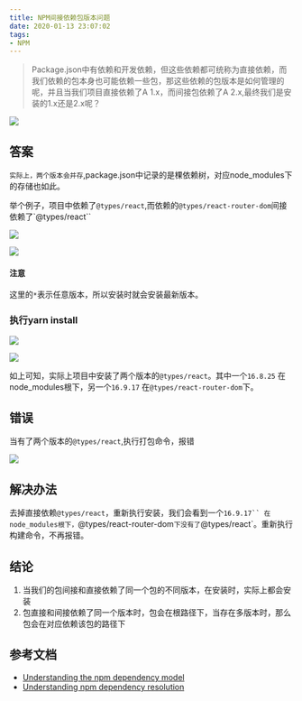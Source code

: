 ```yaml
---
title: NPM间接依赖包版本问题
date: 2020-01-13 23:07:02
tags:
- NPM
---
```


> Package.json中有依赖和开发依赖，但这些依赖都可统称为直接依赖，而我们依赖的包本身也可能依赖一些包，那这些依赖的包版本是如何管理的呢，并且当我们项目直接依赖了A 1.x，而间接包依赖了A 2.x,最终我们是安装的1.x还是2.x呢？

![](https://i.imgur.com/oZRflfJ.jpg)

## 答案
`实际上，两个版本会并存`,package.json中记录的是棵依赖树，对应node_modules下的存储也如此。

举个例子，项目中依赖了`@types/react`,而依赖的`@types/react-router-dom`间接依赖了`@types/react``

![](https://i.imgur.com/JobaOGw.png)

![](https://i.imgur.com/hVzK25v.png)

#### 注意

这里的`*`表示任意版本，所以安装时就会安装最新版本。

### 执行yarn install

![](https://i.imgur.com/x1nFysu.png)

![](https://i.imgur.com/uALbGRS.png)

如上可知，实际上项目中安装了两个版本的`@types/react`。其中一个`16.8.25` 在node_modules根下，另一个`16.9.17` 在`@types/react-router-dom`下。

## 错误
当有了两个版本的`@types/react`,执行打包命令，报错

![](https://i.imgur.com/s70mYk4.png)

## 解决办法
去掉直接依赖`@types/react`，重新执行安装，我们会看到一个`16.9.17`` 在node_modules根下，`@types/react-router-dom`下没有了`@types/react`。重新执行构建命令，不再报错。


## 结论
1. 当我们的包间接和直接依赖了同一个包的不同版本，在安装时，实际上都会安装
2. 包直接和间接依赖了同一个版本时，包会在根路径下，当存在多版本时，那么包会在对应依赖该包的路径下

## 参考文档

- [Understanding the npm dependency model](https://lexi-lambda.github.io/blog/2016/08/24/understanding-the-npm-dependency-model/)
- [Understanding npm dependency resolution](https://medium.com/learnwithrahul/understanding-npm-dependency-resolution-84a24180901b)
